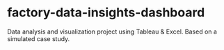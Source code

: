 # factory-data-insights-dashboard
Data analysis and visualization project using Tableau &amp; Excel. Based on a simulated case study.
